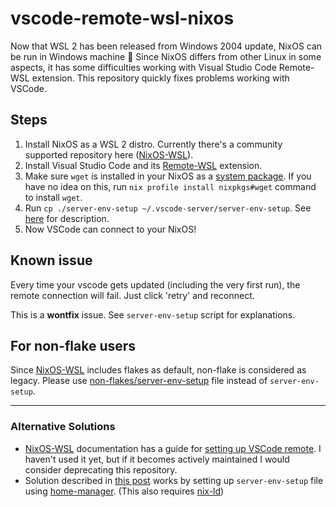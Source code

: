 # vscode-remote-wsl-nixos

Now that WSL 2 has been released from Windows 2004 update, NixOS can be run in Windows machine :tada: Since NixOS differs from other Linux in some aspects, it has some difficulties working with Visual Studio Code Remote-WSL extension. This repository quickly fixes problems working with VSCode.

## Steps

1. Install NixOS as a WSL 2 distro. Currently there's a community supported repository here ([NixOS-WSL](https://github.com/nix-community/NixOS-WSL)).
2. Install Visual Studio Code and its [Remote-WSL](https://marketplace.visualstudio.com/items?itemName=ms-vscode-remote.remote-wsl) extension.
3. Make sure `wget` is installed in your NixOS as a [system package](https://nixos.org/manual/nixos/stable/options#opt-environment.systemPackages). If you have no idea on this, run `nix profile install nixpkgs#wget` command to install `wget`.
4. Run `cp ./server-env-setup ~/.vscode-server/server-env-setup`. See [here](https://code.visualstudio.com/docs/remote/wsl#_advanced-environment-setup-script) for description.
5. Now VSCode can connect to your NixOS!

## Known issue

Every time your vscode gets updated (including the very first run), the remote connection will fail. Just click 'retry' and reconnect.

This is a **wontfix** issue. See `server-env-setup` script for explanations.

## For non-flake users

Since [NixOS-WSL](https://github.com/nix-community/NixOS-WSL) includes flakes as default, non-flake is considered as legacy.
Please use [non-flakes/server-env-setup](non-flakes/server-env-setup) file instead of `server-env-setup`.

---

### Alternative Solutions

- [NixOS-WSL](https://github.com/nix-community/NixOS-WSL) documentation has a guide for [setting up VSCode remote](https://nix-community.github.io/NixOS-WSL/how-to/vscode.html). I haven't used it yet, but if it becomes actively maintained I would consider deprecating this repository.
- Solution described in [this post](https://discourse.nixos.org/t/vscode-remote-wsl-extension-works-on-nixos-without-patching-thanks-to-nix-ld/14615) works by setting up `server-env-setup` file using [home-manager](https://github.com/nix-community/home-manager). (This also requires [nix-ld](https://github.com/Mic92/nix-ld))
